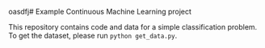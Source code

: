 oasdfj# Example Continuous Machine Learning project

This repository contains code and data for a simple classification problem. To get the dataset, please run `python get_data.py`.
